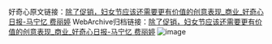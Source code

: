 好奇心原文链接：[除了促销，妇女节应该还需要更有价值的创意表现_商业_好奇心日报-马宁忆 费丽婷](https://www.qdaily.com/articles/7214.html)
WebArchive归档链接：[除了促销，妇女节应该还需要更有价值的创意表现_商业_好奇心日报-马宁忆 费丽婷](http://web.archive.org/web/20170211203340/http://www.qdaily.com:80/articles/7214.html)
![image](http://ww3.sinaimg.cn/large/007d5XDply1g3x0b9ju0tj30u04q4e81)